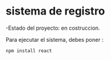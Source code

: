 <h1>sistema de registro</h1>

-Estado del proyecto: en costruccion.

Para ejecutar el sistema, debes poner :

```npm install react```

